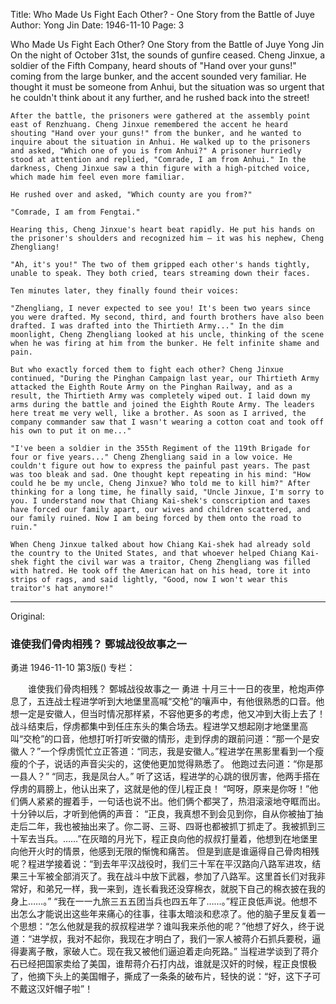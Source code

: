 Title: Who Made Us Fight Each Other? - One Story from the Battle of Juye
Author: Yong Jin
Date: 1946-11-10
Page: 3

Who Made Us Fight Each Other?
    One Story from the Battle of Juye
    Yong Jin
    On the night of October 31st, the sounds of gunfire ceased. Cheng Jinxue, a soldier of the Fifth Company, heard shouts of "Hand over your guns!" coming from the large bunker, and the accent sounded very familiar. He thought it must be someone from Anhui, but the situation was so urgent that he couldn't think about it any further, and he rushed back into the street!

    After the battle, the prisoners were gathered at the assembly point east of Renzhuang. Cheng Jinxue remembered the accent he heard shouting "Hand over your guns!" from the bunker, and he wanted to inquire about the situation in Anhui. He walked up to the prisoners and asked, "Which one of you is from Anhui?" A prisoner hurriedly stood at attention and replied, "Comrade, I am from Anhui." In the darkness, Cheng Jinxue saw a thin figure with a high-pitched voice, which made him feel even more familiar.

    He rushed over and asked, "Which county are you from?"

    "Comrade, I am from Fengtai."

    Hearing this, Cheng Jinxue's heart beat rapidly. He put his hands on the prisoner's shoulders and recognized him – it was his nephew, Cheng Zhengliang!

    "Ah, it's you!" The two of them gripped each other's hands tightly, unable to speak. They both cried, tears streaming down their faces.

    Ten minutes later, they finally found their voices:

    "Zhengliang, I never expected to see you! It's been two years since you were drafted. My second, third, and fourth brothers have also been drafted. I was drafted into the Thirtieth Army..." In the dim moonlight, Cheng Zhengliang looked at his uncle, thinking of the scene when he was firing at him from the bunker. He felt infinite shame and pain.

    But who exactly forced them to fight each other? Cheng Jinxue continued, "During the Pinghan Campaign last year, our Thirtieth Army attacked the Eighth Route Army on the Pinghan Railway, and as a result, the Thirtieth Army was completely wiped out. I laid down my arms during the battle and joined the Eighth Route Army. The leaders here treat me very well, like a brother. As soon as I arrived, the company commander saw that I wasn't wearing a cotton coat and took off his own to put it on me..."

    "I've been a soldier in the 355th Regiment of the 119th Brigade for four or five years..." Cheng Zhengliang said in a low voice. He couldn't figure out how to express the painful past years. The past was too bleak and sad. One thought kept repeating in his mind: "How could he be my uncle, Cheng Jinxue? Who told me to kill him?" After thinking for a long time, he finally said, "Uncle Jinxue, I'm sorry to you. I understand now that Chiang Kai-shek's conscription and taxes have forced our family apart, our wives and children scattered, and our family ruined. Now I am being forced by them onto the road to ruin."

    When Cheng Jinxue talked about how Chiang Kai-shek had already sold the country to the United States, and that whoever helped Chiang Kai-shek fight the civil war was a traitor, Cheng Zhengliang was filled with hatred. He took off the American hat on his head, tore it into strips of rags, and said lightly, "Good, now I won't wear this traitor's hat anymore!"



<hr /> 

Original: 


### 谁使我们骨肉相残？  鄄城战役故事之一
勇进
1946-11-10
第3版()
专栏：

　　谁使我们骨肉相残？
    鄄城战役故事之一
    勇进
    十月三十一日的夜里，枪炮声停息了，五连战士程进学听到大地堡里高喊“交枪”的嚷声中，有他很熟悉的口音。他想一定是安徽人，但当时情况那样紧，不容他更多的考虑，他又冲到大街上去了！
    战斗结束后，俘虏都集中到任庄东头的集合场去。程进学又想起刚才地堡里高叫“交枪”的口音，他想打听打听安徽的情形，走到俘虏的跟前问道：“那一个是安徽人？”一个俘虏慌忙立正答道：“同志，我是安徽人。”程进学在黑影里看到一个瘦瘦的个子，说话的声音尖尖的，这使他更加觉得熟悉了。
    他跑过去问道：“你是那一县人？”
    “同志，我是凤台人。”
    听了这话，程进学的心跳的很厉害，他两手搭在俘虏的肩膀上，他认出来了，这就是他的侄儿程正良！
    “呵呀，原来是你呀！”他们俩人紧紧的握着手，一句话也说不出。他们俩个都哭了，热泪滚滚地夺眶而出。
    十分钟以后，才听到他俩的声音：
    “正良，我真想不到会见到你，自从你被抽丁抽走后二年，我也被抽出来了。你二哥、三哥、四哥也都被抓丁抓走了。我被抓到三十军去当兵。……”在灰暗的月光下，程正良向他的叔叔打量着，他想到在地堡里向他开火时的情景，他感到无限的惭愧和痛苦。
    但是到底是谁逼得自己骨肉相残呢？程进学接着说：“到去年平汉战役时，我们三十军在平汉路向八路军进攻，结果三十军被全部消灭了。我在战斗中放下武器，参加了八路军。这里首长们对我非常好，和弟兄一样，我一来到，连长看我还没穿棉衣，就脱下自己的棉衣披在我的身上……。”
    “我在一一九旅三五五团当兵也四五年了……。”程正良低声说。他想不出怎么才能说出这些年来痛心的往事，往事太暗淡和悲凉了。他的脑子里反复着一个思想：“怎么他就是我的叔叔程进学？谁叫我来杀他的呢？”他想了好久，终于说道：“进学叔，我对不起你，我现在才明白了，我们一家人被蒋介石抓兵要税，逼得妻离子散，家破人亡。现在我又被他们逼迫着走向死路。”
    当程进学谈到了蒋介石已经把国家卖给了美国，谁帮蒋介石打内战，谁就是汉奸的时候，程正良恨极了，他摘下头上的美国帽子，撕成了一条条的破布片，轻快的说：“好，这下子可不戴这汉奸帽子啦”！
